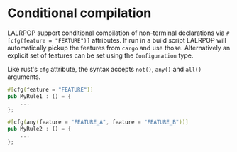 # Conditional compilation

LALRPOP support conditional compilation of non-terminal declarations via
`#[cfg(feature = "FEATURE")]` attributes. If run in a build script LALRPOP will
automatically pickup the features from `cargo` and use those. Alternatively an
explicit set of features can be set using the `Configuration` type.

Like rust's `cfg` attribute, the syntax accepts `not()`, `any()` and `all()`
arguments.

```rust
#[cfg(feature = "FEATURE")]
pub MyRule1 : () = {
    ...
};

#[cfg(any(feature = "FEATURE_A", feature = "FEATURE_B"))]
pub MyRule2 : () = {
    ...
};
```
